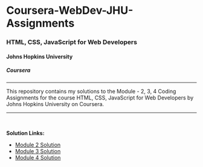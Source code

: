 # Coursera-WebDev-JHU-Assignments

### HTML, CSS, JavaScript for Web Developers
#### Johns Hopkins University
##### Coursera
<hr>
This repository contains my solutions to the Module - 2, 3, 4 Coding Assignments for the course HTML, CSS, JavaScript for Web Developers by Johns Hopkins University on Coursera. <br>

<hr>
<br>

<b>Solution Links:</b> <br>
- [Module 2 Solution](https://umang4846.github.io/Coursera-WebDev-JHU-Assignments/module2-solution/index.html) <br>
- [Module 3 Solution](https://umang4846.github.io/Coursera-WebDev-JHU-Assignments/module3-solution/index.html) <br>
- [Module 4 Solution](https://umang4846.github.io/Coursera-WebDev-JHU-Assignments/module-4-solution/index.html) <br>

